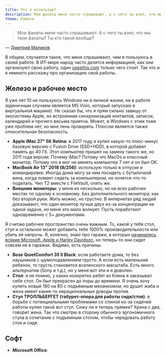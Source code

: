 ```yaml
---
title: Что я использую?
description: Мои фанаты меня часто спрашивают, а с чего ты взял, что мы твои поклонники? Ты кто такой вообще? В общем, случается и такое, что меня спрашивают, чем я пользуюсь в своей работе. В ИТ-мире народ часто делится информацией, как они организуют свою работу, один usesthis.com только чего стоит. Так что и я немного расскажу про организацию свой работы.
theme: Работа
---
```


> Мои фанаты меня часто спрашивают: А с чего ты взял, что мы твои фанаты? Ты кто такой вообще?

&mdash; [Дмитрий Маликов](https://twitter.com/dmitrymalikov/status/823840791349096448)

В общем, случается такое, что меня спрашивают, чем я пользуюсь в своей работе. В ИТ-мире народ часто делится информацией, как они организуют свою работу, один [usesthis.com](https://usesthis.com) только чего стоит. Так что и я немного расскажу про организацию свой работы.

## Железо и рабочее место

Я уже лет 10 не пользуюсь Windows ни в личной жизни, ни в работе (единичным случаем является MS Visio, который запускаю в виртуальной машине). Не сказал бы, что я прям сильно завишу от экосистемы Apple, но встроенная синхронизация контактов, записок, календарей и прочего весьма приятна. Может, в Windows с этим тоже уже проблем нет, но мне лень проверять. Плюсом является также относительная безопасность.

- **Apple iMac 27" 5K Retina:**
  в 2017 году я купил какую-то плюс-минус базовую версию с Fusion Drive (SSD+HDD), в которой добавил память до 40 Гб. Этот компьютер пришел на замену такого же, но 2011 года версии. Почему iMac? Потому что MacOs и классный монитор. Потому что я мог не менять компьютер 7 лет и он был ОК.
- **MacBook Air 13" 2018 (8/256):**
  использую только в отпуске и командировке. Иногда дома могу за ним посидеть с бутылочкой вина, когда ломает сидеть за компьютером, но хочется что-то поделать. Чип Т2 вместе с FileVault, опять же.
- **Внешние мониторы:**
  у меня их несколько, но на всех рабочих местах по одному к основному. Без дополнительного монитора, как без второй руки. Жить можно, но грустно. В интернетах ряд людей доказывают, что один монитор лучше двух из-за концентрации на одной задаче, но меня это мало волнует. Пусть поработают одновременно с 5+ документами.

Я считаю рабочее пространство очень важным. То, какой у тебя стол, стул и остальное может добавить тебе 1000% производительности или убить её напрочь. Я, конечно, знаю про гаражи, в которых [начинались всякие Microsoft, Apple и Harley Davidson](https://www.peoples.ru/friday/15_huge_businesses_that_started_in_small_garages_.html), но теперь-то они сидят совсем не в гаражах. Видимо, есть причины.

- **Bose QuietComfort 35 II Black**:
  если работаете дома, то без наушников с шумоподавлением грусто. А если есть маленький ребенок, то грусть становится вселенского масштаба. Есть много альтернатив (Sony и т.д.), но у меня вот эти и я доволен.
- **Стол**:
  я не помню, у каких конкретно ребят из Клина я заказывал себе стол. Он был прекрасен до поры до времени. Я очень хочу купить новый 180 на 80 с подъёмным механизмом, но душит жаба и жена имеет какие-то нерациональные доводы против.
- **Стул ТРОЛЛЬБЕРГЕТ (табурет-опора для работы сидя/стоя)**:
  в борьбе с потенциальными проблемами со спиной из-за сидячей работы купил такой вот стул. Сижу ли я теперь прямее? Хрена с два, говорит жена. Так что смотрю в сторону обычного эргономичного стула в сочетании с подъемным столом, чтобы чередовать работу стоя и сидя.

## Софт

- **Microsoft Office**:

